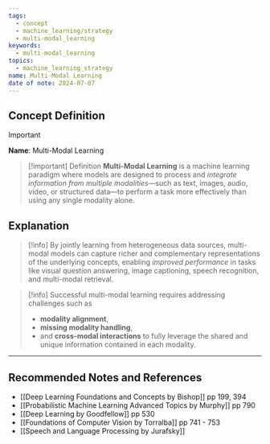```yaml
---
tags:
  - concept
  - machine_learning/strategy
  - multi-modal_learning
keywords:
  - multi-modal_learning
topics:
  - machine_learning_strategy
name: Multi-Modal Learning
date of note: 2024-07-07
---
```


## Concept Definition

>[!important]
>**Name**: Multi-Modal Learning

>[!important] Definition
>**Multi-Modal Learning** is a machine learning paradigm where models are designed to process and *integrate information from multiple modalities*—such as text, images, audio, video, or structured data—to perform a task more effectively than using any single modality alone.


## Explanation

>[!info]
>By jointly learning from heterogeneous data sources, multi-modal models can capture richer and complementary representations of the underlying concepts, enabling *improved performance* in tasks like visual question answering, image captioning, speech recognition, and multi-modal retrieval.

>[!info]
>Successful multi-modal learning requires addressing challenges such as 
>- **modality alignment**, 
>- **missing modality handling**, 
>- and **cross-modal interactions** to fully leverage the shared and unique information contained in each modality.




-----------
##  Recommended Notes and References


- [[Deep Learning Foundations and Concepts by Bishop]] pp 199, 394
- [[Probabilistic Machine Learning Advanced Topics by Murphy]] pp 790
- [[Deep Learning by Goodfellow]] pp 530
- [[Foundations of Computer Vision by Torralba]] pp 741 - 753
- [[Speech and Language Processing by Jurafsky]]